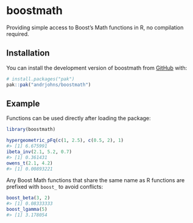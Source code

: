 
<!-- README.md is generated from README.Rmd. Please edit that file -->

# boostmath

<!-- badges: start -->

<!-- badges: end -->

Providing simple access to Boost’s Math functions in R, no compilation
required.

## Installation

You can install the development version of boostmath from
[GitHub](https://github.com/) with:

``` r
# install.packages("pak")
pak::pak("andrjohns/boostmath")
```

## Example

Functions can be used directly after loading the package:

``` r
library(boostmath)

hypergeometric_pFq(c(1, 2.5), c(0.5, 2), 1)
#> [1] 6.675991
ibeta_inv(2.1, 5.2, 0.7)
#> [1] 0.361431
owens_t(2.1, 4.2)
#> [1] 0.00893221
```

Any Boost Math functions that share the same name as R functions are
prefixed with `boost_` to avoid conflicts:

``` r
boost_beta(3, 2)
#> [1] 0.08333333
boost_lgamma(5)
#> [1] 3.178054
```
